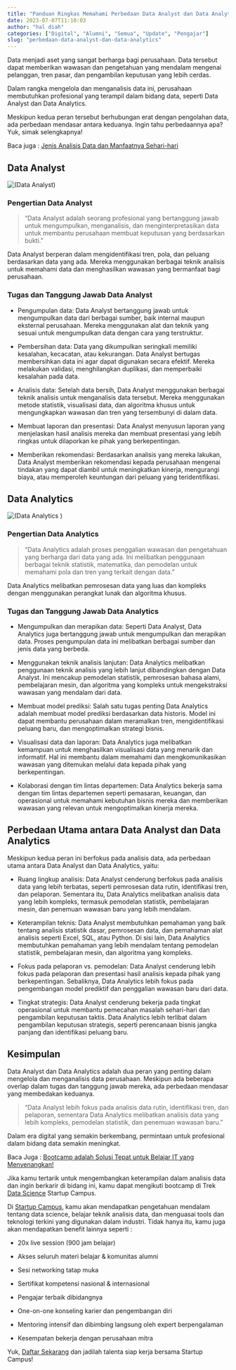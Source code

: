```yaml
---
title: "Panduan Ringkas Memahami Perbedaan Data Analyst dan Data Analytics"
date: 2023-07-07T11:10:03
author: "hal diah"
categories: ["Digital", "Alumni", "Semua", "Update", "Pengajar"]
slug: "perbedaan-data-analyst-dan-data-analytics"
---
```


Data menjadi aset yang sangat berharga bagi perusahaan. Data tersebut dapat memberikan wawasan dan pengetahuan yang mendalam mengenai pelanggan, tren pasar, dan pengambilan keputusan yang lebih cerdas. 

Dalam rangka mengelola dan menganalisis data ini, perusahaan membutuhkan profesional yang terampil dalam bidang data, seperti Data Analyst dan Data Analytics. 

Meskipun kedua peran tersebut berhubungan erat dengan pengolahan data, ada perbedaan mendasar antara keduanya. Ingin tahu perbedaannya apa? Yuk, simak selengkapnya!

Baca juga : [Jenis Analisis Data dan Manfaatnya Sehari-hari](https://startupcampus.id/blog/jenis-analisis-data-dan-manfaatnya-sehari-hari/)

## Data Analyst

![(Data Analyst)](https://lh4.googleusercontent.com/jKIYsySNK0_YuY_nAJu26GovNyauelz8Nq_6ywg8uvNH0-cLsGEXHILO1FFs9yeGCYOyeJHb_J9HWFFRAT3DMN_B469d1_wSXNWE--YwApEBi2gTtsfY0MpegQ7pnOgIGO48ZdZhhdJJRlyGAyxiJVs)

### Pengertian Data Analyst

> “Data Analyst adalah seorang profesional yang bertanggung jawab untuk mengumpulkan, menganalisis, dan menginterpretasikan data untuk membantu perusahaan membuat keputusan yang berdasarkan bukti.”

Data Analyst berperan dalam mengidentifikasi tren, pola, dan peluang berdasarkan data yang ada. Mereka menggunakan berbagai teknik analisis untuk memahami data dan menghasilkan wawasan yang bermanfaat bagi perusahaan.

### Tugas dan Tanggung Jawab Data Analyst

- Pengumpulan data: Data Analyst bertanggung jawab untuk mengumpulkan data dari berbagai sumber, baik internal maupun eksternal perusahaan. Mereka menggunakan alat dan teknik yang sesuai untuk mengumpulkan data dengan cara yang terstruktur.

- Pembersihan data: Data yang dikumpulkan seringkali memiliki kesalahan, kecacatan, atau kekurangan. Data Analyst bertugas membersihkan data ini agar dapat digunakan secara efektif. Mereka melakukan validasi, menghilangkan duplikasi, dan memperbaiki kesalahan pada data.

- Analisis data: Setelah data bersih, Data Analyst menggunakan berbagai teknik analisis untuk menganalisis data tersebut. Mereka menggunakan metode statistik, visualisasi data, dan algoritma khusus untuk mengungkapkan wawasan dan tren yang tersembunyi di dalam data.

- Membuat laporan dan presentasi: Data Analyst menyusun laporan yang menjelaskan hasil analisis mereka dan membuat presentasi yang lebih ringkas untuk dilaporkan ke pihak yang berkepentingan.

- Memberikan rekomendasi: Berdasarkan analisis yang mereka lakukan, Data Analyst memberikan rekomendasi kepada perusahaan mengenai tindakan yang dapat diambil untuk meningkatkan kinerja, mengurangi biaya, atau memperoleh keuntungan dari peluang yang teridentifikasi.

## Data Analytics 

![(Data Analytics )](https://lh6.googleusercontent.com/GxLBWsmfl2YM57spPbMsq5yKmUFa8EzVCiSeGX-zBhMX1NnpEp9AR3Z6IJ8cxZxujFoHGUMHzi-oGD6KVDzBflonsIvuJtaS0ubBEQysvowuLbwDQZlMAdPMj3lL-o-IvKJKMJABJroo_GurF9y95wM)

### Pengertian Data Analytics

> “Data Analytics adalah proses penggalian wawasan dan pengetahuan yang berharga dari data yang ada. Ini melibatkan penggunaan berbagai teknik statistik, matematika, dan pemodelan untuk memahami pola dan tren yang terkait dengan data.”

Data Analytics melibatkan pemrosesan data yang luas dan kompleks dengan menggunakan perangkat lunak dan algoritma khusus.

### Tugas dan Tanggung Jawab Data Analytics

- Mengumpulkan dan merapikan data: Seperti Data Analyst, Data Analytics juga bertanggung jawab untuk mengumpulkan dan merapikan data. Proses pengumpulan data ini melibatkan berbagai sumber dan jenis data yang berbeda.

- Menggunakan teknik analisis lanjutan: Data Analytics melibatkan penggunaan teknik analisis yang lebih lanjut dibandingkan dengan Data Analyst. Ini mencakup pemodelan statistik, pemrosesan bahasa alami, pembelajaran mesin, dan algoritma yang kompleks untuk mengekstraksi wawasan yang mendalam dari data.

- Membuat model prediksi: Salah satu tugas penting Data Analytics adalah membuat model prediksi berdasarkan data historis. Model ini dapat membantu perusahaan dalam meramalkan tren, mengidentifikasi peluang baru, dan mengoptimalkan strategi bisnis.

- Visualisasi data dan laporan: Data Analytics juga melibatkan kemampuan untuk menghasilkan visualisasi data yang menarik dan informatif. Hal ini membantu dalam memahami dan mengkomunikasikan wawasan yang ditemukan melalui data kepada pihak yang berkepentingan.

- Kolaborasi dengan tim lintas departemen: Data Analytics bekerja sama dengan tim lintas departemen seperti pemasaran, keuangan, dan operasional untuk memahami kebutuhan bisnis mereka dan memberikan wawasan yang relevan untuk mengoptimalkan kinerja mereka.

## Perbedaan Utama antara Data Analyst dan Data Analytics

Meskipun kedua peran ini berfokus pada analisis data, ada perbedaan utama antara Data Analyst dan Data Analytics, yaitu:

- Ruang lingkup analisis: Data Analyst cenderung berfokus pada analisis data yang lebih terbatas, seperti pemrosesan data rutin, identifikasi tren, dan pelaporan. Sementara itu, Data Analytics melibatkan analisis data yang lebih kompleks, termasuk pemodelan statistik, pembelajaran mesin, dan penemuan wawasan baru yang lebih mendalam.

- Keterampilan teknis: Data Analyst membutuhkan pemahaman yang baik tentang analisis statistik dasar, pemrosesan data, dan pemahaman alat analisis seperti Excel, SQL, atau Python. Di sisi lain, Data Analytics membutuhkan pemahaman yang lebih mendalam tentang pemodelan statistik, pembelajaran mesin, dan algoritma yang kompleks.

- Fokus pada pelaporan vs. pemodelan: Data Analyst cenderung lebih fokus pada pelaporan dan presentasi hasil analisis kepada pihak yang berkepentingan. Sebaliknya, Data Analytics lebih fokus pada pengembangan model prediktif dan penggalian wawasan baru dari data.

- Tingkat strategis: Data Analyst cenderung bekerja pada tingkat operasional untuk membantu pemecahan masalah sehari-hari dan pengambilan keputusan taktis. Data Analytics lebih terlibat dalam pengambilan keputusan strategis, seperti perencanaan bisnis jangka panjang dan identifikasi peluang baru.

## Kesimpulan

Data Analyst dan Data Analytics adalah dua peran yang penting dalam mengelola dan menganalisis data perusahaan. Meskipun ada beberapa overlap dalam tugas dan tanggung jawab mereka, ada perbedaan mendasar yang membedakan keduanya. 

> “Data Analyst lebih fokus pada analisis data rutin, identifikasi tren, dan pelaporan, sementara Data Analytics melibatkan analisis data yang lebih kompleks, pemodelan statistik, dan penemuan wawasan baru.”

Dalam era digital yang semakin berkembang, permintaan untuk profesional dalam bidang data semakin meningkat. 

Baca Juga : [Bootcamp adalah Solusi Tepat untuk Belajar IT yang Menyenangkan!](https://www.startupcampus.id/blog/bootcamp-adalah-solusi-tepat-untuk-belajar-it-yang-menyenangkan/)

Jika kamu tertarik untuk mengembangkan keterampilan dalam analisis data dan ingin berkarir di bidang ini, kamu dapat mengikuti bootcamp di Trek [Data Science](https://startupcampus.id/track/data-science) Startup Campus. 

Di [Startup Campus](https://startupcampus.id/), kamu akan mendapatkan pengetahuan mendalam tentang data science, belajar teknik analisis data, dan menguasai tools dan teknologi terkini yang digunakan dalam industri. Tidak hanya itu, kamu juga akan mendapatkan benefit lainnya seperti :

- 20x live session (900 jam belajar)

- Akses seluruh materi belajar & komunitas alumni

- Sesi networking tatap muka

- Sertifikat kompetensi nasional & internasional

- Pengajar terbaik dibidangnya

- One-on-one konseling karier dan pengembangan diri

- Mentoring intensif dan dibimbing langsung oleh expert berpengalaman

- Kesempatan bekerja dengan perusahaan mitra

Yuk, [Daftar Sekarang](https://startupcampus.id/daftar/bootcamp-public) dan jadilah talenta siap kerja bersama Startup Campus!
